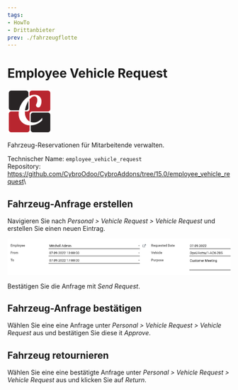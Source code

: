 ```yaml
---
tags:
- HowTo
- Drittanbieter
prev: ./fahrzeugflotte
---
```

# Employee Vehicle Request

![](assets/icon_odoo_cybrosys.png)

Fahrzeug-Reservationen für Mitarbeitende verwalten.

Technischer Name: `employee_vehicle_request`\
Repository: <https://github.com/CybroOdoo/CybroAddons/tree/15.0/employee_vehicle_request>\

## Fahrzeug-Anfrage erstellen

Navigieren Sie nach *Personal > Vehicle Request > Vehicle Request* und erstellen Sie einen neuen Eintrag.

![](assets/Employee%20Vehicle%20Request.png)

Bestätigen Sie die Anfrage mit *Send Request*.

## Fahrzeug-Anfrage bestätigen

Wählen Sie eine eine Anfrage unter *Personal > Vehicle Request > Vehicle Request* aus und bestätigen Sie diese it *Approve*.

## Fahrzeug retournieren

Wählen Sie eine eine bestätigte Anfrage unter *Personal > Vehicle Request > Vehicle Request* aus und klicken Sie auf *Return*.